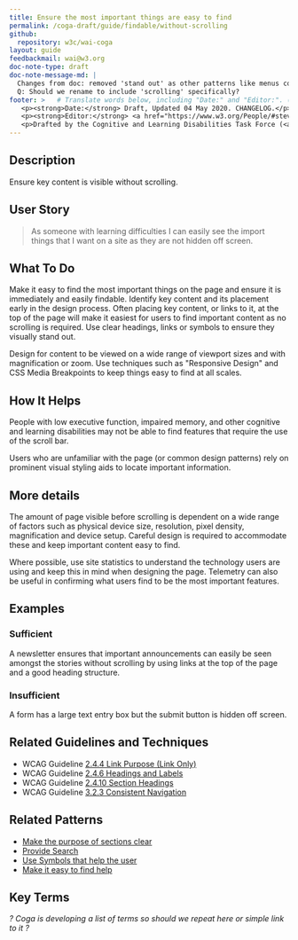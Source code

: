 ```yaml
---
title: Ensure the most important things are easy to find
permalink: /coga-draft/guide/findable/without-scrolling
github:
  repository: w3c/wai-coga
layout: guide
feedbackmail: wai@w3.org
doc-note-type: draft
doc-note-message-md: |
  Changes from doc: removed 'stand out' as other patterns like menus cover that.
  Q: Should we rename to include 'scrolling' specifically?
footer: >   # Translate words below, including "Date:" and "Editor:". (Do not update the date.)
   <p><strong>Date:</strong> Draft, Updated 04 May 2020. CHANGELOG.</p>
   <p><strong>Editor:</strong> <a href="https://www.w3.org/People/#stevelee">Steve Lee</a>.</p>
   <p>Drafted by the Cognitive and Learning Disabilities Task Force (<a href="https://www.w3.org/WAI/GL/task-forces/coga/">CoGa TF</a>) for the Accessible Platform Architecture Working Group (<a href="https://www.w3.org/WAI/GL/">APA</a>) and Accessibility Guidelines Working Group (<a href="https://www.w3.org/WAI/APA/">AGWG</a>) with support from the <abbr title="European Commission">EC</abbr> <a href="https://www.w3.org/WAI/about/projects/easy-reading/">Easy Reading project</a>.</p>
---
```


## Description

Ensure key content is visible without scrolling.

## User Story

<blockquote class="pull">As someone with learning difficulties I can easily see the import things that I want on a site as they are not hidden off screen.</blockquote>

## What To Do

Make it easy to find the most important things on the page and ensure it is immediately and easily findable. Identify key content and its placement early in the design process. Often placing key content, or links to it, at the top of the page will make it easiest for users to find important content as no scrolling is required. Use clear headings, links or symbols to ensure they visually stand out.

Design for content to be viewed on a wide range of viewport sizes and with magnification or zoom. Use techniques such as "Responsive Design" and CSS Media Breakpoints to keep things easy to find at all scales.

## How It Helps

People with low executive function, impaired memory, and other cognitive and learning disabilities may not be able to find features that require the use of the scroll bar.

Users who are unfamiliar with the page (or common design patterns) rely on prominent visual styling aids to locate important information.

## More details

The amount of page visible before scrolling is dependent on a wide range of factors such as physical device size, resolution, pixel density, magnification and device setup. Careful design is required to accommodate these and keep important content easy to find.

Where possible, use site statistics to understand the technology users are using and keep this in mind when designing the page. Telemetry can also be useful in confirming what users find to be the most important features.

## Examples

### Sufficient

A newsletter ensures that important announcements can easily be seen amongst the stories without scrolling by using links at the top of the page and a good heading structure.

### Insufficient

A form has a large text entry box but the submit button is hidden off screen.

## Related Guidelines and Techniques

- WCAG Guideline [2.4.4 Link Purpose (Link Only)](https://www.w3.org/WAI/WCAG21/quickref/#link-purpose-link-only)
- WCAG Guideline [2.4.6 Headings and Labels](https://www.w3.org/WAI/WCAG21/quickref/#headings-and-labels)
- WCAG Guideline [2.4.10 Section Headings](https://www.w3.org/WAI/WCAG21/quickref/#section-headings)
- WCAG Guideline [3.2.3 Consistent Navigation](https://www.w3.org/WAI/WCAG21/quickref/#consistent-navigation)

## Related Patterns

- [Make the purpose of sections clear](../understandable/clear-purpose)
- [Provide Search](./search-facility)
- [Use Symbols that help the user](../understandable/helpful-symbols)
- [Make it easy to find help](../helpful/help-feedback)

## Key Terms

_? Coga is developing a list of terms so should we repeat here or simple link to it ?_

